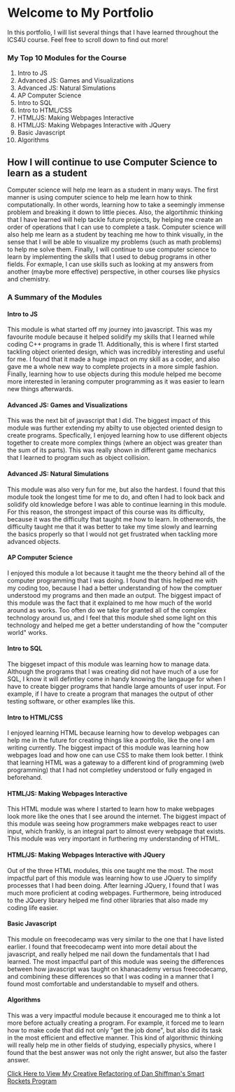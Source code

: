 # Welcome to My Portfolio

In this portfolio, I will list several things that I have learned throughout the ICS4U course. Feel free to scroll down to find out more!

### My Top 10 Modules for the Course
1. Intro to JS 
2. Advanced JS: Games and Visualizations 
3. Advanced JS: Natural Simulations
4. AP Computer Science
5. Intro to SQL 
6. Intro to HTML/CSS
7. HTML/JS: Making Webpages Interactive
8. HTML/JS: Making Webpages Interactive with JQuery
9. Basic Javascript
10. Algorithms 

## How I will continue to use Computer Science to learn as a student 
Computer science will help me learn as a student in many ways. The first manner is using computer science to help me learn how to think computationally. In other words, learning how to take a seemingly immense problem and breaking it down to little pieces. Also, the algortihmic thinking that I have learned will help tackle future projects, by helping me create an order of operations that I can use to complete a task. Computer science will also help me learn as a student by teaching me how to think visually, in the sense that I will be able to visualize my problems (such as math problems) to help me solve them. Finally, I will continue to use computer science to learn by implementing the skills that I used to debug programs in other fields. For exmaple, I can use skills such as looking at my answers from another (maybe more effective) perspective, in other courses like physics and chemistry. 

### A Summary of the Modules
#### Intro to JS
This module is what started off my journey into javascript. This was my favourite module because it helped solidify my skills that I learned while coding C++ programs in grade 11. Additionally, this is where I first started tackling object oriented design, which was incredibly interesting and useful for me. I found that it made a huge impact on my skill as a coder, and also gave me a whole new way to complete projects in a more simple fashion. Finally, learning how to use objects during this module helped me become more interested in leraning computer programming as it was easier to learn new things afterwards. 

#### Advanced JS: Games and Visualizations 
This was the next bit of javascript that I did. The biggest impact of this module was further extending my abilty to use objected oriented design to create programs. Specfically, I enjoyed learning how to use different objects together to create more complex things (where an object was greater than the sum of its parts). This was really shown in different game mechanics that I learned to program such as object collision. 

#### Advanced JS: Natural Simulations
This module was also very fun for me, but also the hardest. I found that this module took the longest time for me to do, and often I had to look back and solidify old knowledge before I was able to continue learning in this module. For this reason, the strongest impact of this course was its difficulty, because it was the difficulty that taught me how to learn. In otherwords, the difficulty taught me that it was better to take my time slowly and learning the basics properly so that I would not get frustrated when tackling more advanced objects.

#### AP Computer Science
I enjoyed this module a lot because it taught me the theory behind all of the computer programming that I was doing. I found that this helped me with my coding too, because I had a better understanding of how the comptuer understood my programs and then made an output. The biggest impact of this module was the fact that it explained to me how much of the world around as works. Too often do we take for granted all of the complex technology around us, and I feel that this module shed some light on this technology and helped me get a better understanding of how the "computer world" works. 

#### Intro to SQL
The biggeset impact of this module was learning how to manage data. Although the programs that I was creating did not have much of a use for SQL, I know it will defintley come in handy knowing the langauge for when I have to create bigger programs that handle large amounts of user input. For example, if I have to create a program that manages the output of other testing software, or other examples like this. 

#### Intro to HTML/CSS
I enjoyed learning HTML because learning how to develop webpages can help me in the future for creating things like a portfolio, like the one I am writing currently. The biggest impact of this module was learning how webpages load and how one can use CSS to make them look better. I think that learning HTML was a gateway to a different kind of programming (web programming) that I had not completley understood or fully engaged in beforehand. 

#### HTML/JS: Making Webpages Interactive
This HTML module was where I started to learn how to make webpages look more like the ones that I see around the internet. The biggest impact of this module was seeing how programmers make webpages react to user input, which frankly, is an integral part to almost every webpage that exists. This module was very important in furthering my understanding of HTML. 

#### HTML/JS: Making Webpages Interactive with JQuery
Out of the three HTML modules, this one taught me the most. The most impactful part of this module was learning how to use JQuery to simplify processes that I had been doing. After learning JQuery, I found that I was much more proficient at coding webpages. Furthermore, being introduced to the JQuery library helped me find other libraries that also made my coding life easier. 

#### Basic Javascript
This module on freecodecamp was very similar to the one that I have listed earlier. I found that freecodecamp went into more detail about the javascript, and really helped me nail down the fundamentals that I had learned. The most impactful part of this module was seeing the differences between how javascript was taught on khanacademy versus freecodecamp, and combining these differences so that I was coding in a manner that I found most comfortable and understandable to myself and others. 

#### Algorithms 
This was a very impactful module because it encouraged me to think a lot more before actually creating a program. For example, it forced me to learn how to make code that did not only "get the job done", but also did its task in the most efficient and effective manner. This kind of algorithmic thinking will really help me in other fields of studying, especially physics, where I found that the best answer was not only the right answer, but also the faster answer.   

[Click Here to View My Creative Refactoring of Dan Shiffman's Smart Rockets Program](https://danial-d.github.io/Portfolio/BarrierGame/)
